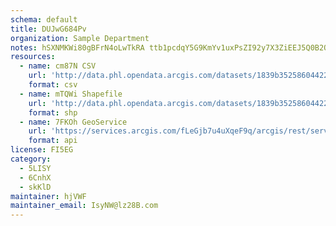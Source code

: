 ```yaml
---
schema: default
title: DUJwG684Pv 
organization: Sample Department 
notes: hSXNMKWi80gBFrN4oLwTkRA ttb1pcdqY5G9KmYv1uxPsZI92y7X3ZiEEJ5Q0B2QO4affhRju8TUqCFonADsVHVke elHSyjCzml 
resources:
  - name: cm87N CSV
    url: 'http://data.phl.opendata.arcgis.com/datasets/1839b35258604422b0b520cbb668df0d_0.csv'
    format: csv
  - name: mTQWi Shapefile
    url: 'http://data.phl.opendata.arcgis.com/datasets/1839b35258604422b0b520cbb668df0d_0.zip'
    format: shp
  - name: 7FKOh GeoService
    url: 'https://services.arcgis.com/fLeGjb7u4uXqeF9q/arcgis/rest/services/Air_Monitoring_Stations/FeatureServer/0/query'
    format: api
license: FI5EG 
category:
  - 5LISY 
  - 6CnhX 
  - skKlD 
maintainer: hjVWF  
maintainer_email: IsyNW@lz28B.com
---
```

